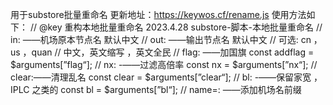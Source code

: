 用于substore批量重命名
更新地址：https://keywos.cf/rename.js
使用方法如下：
// @key 重构本地批量重命名 2023.4.28 substore-脚本-本地批量重命名
// in: ——机场原本节点名 默认中文
// out: ——输出节点名 默认中文 
// 可选: cn ，us ，quan
// 中文，英文缩写 ，英文全民
// flag: ——加国旗
const addflag = $arguments[”flag“];
// nx: -——过滤高倍率
const nx = $arguments[”nx“];
// clear:——清理乱名
const clear = $arguments[”clear“];
// bl: -——保留家宽 ，IPLC 之类的
const bl = $arguments[”bl“];
// name=: ——添加机场名前缀